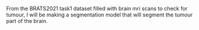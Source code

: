 From the BRATS2021 task1 dataset filled with brain mri scans to check for tumour, I will be making a segmentation model that will segment the tumour part of the brain.
